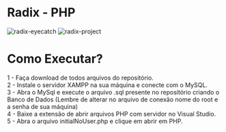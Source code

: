 # Radix - PHP

![radix-eyecatch](https://github.com/cintra1/radix/assets/101955322/24fb39c5-973b-4534-b505-e50282702b63)
![radix-project](https://github.com/cintra1/radix/assets/101955322/4830d812-1339-46a7-a59b-7b6cc0ef3fd6)

# Como Executar?
1 - Faça download de todos arquivos do repositório. </br>
2 - Instale o servidor XAMPP na sua máquina e conecte com o MySQL. </br>
3 - Abra o MySql e execute o arquivo .sql presente no repositório criando o Banco de Dados (Lembre de alterar no arquivo de conexão nome do root e a senha de sua máquina) </br>
4 - Baixe a extensão de abrir arquivos PHP com servidor no Visual Studio. </br>
5 - Abra o arquivo initialNoUser.php e clique em abrir em PHP. </br>
